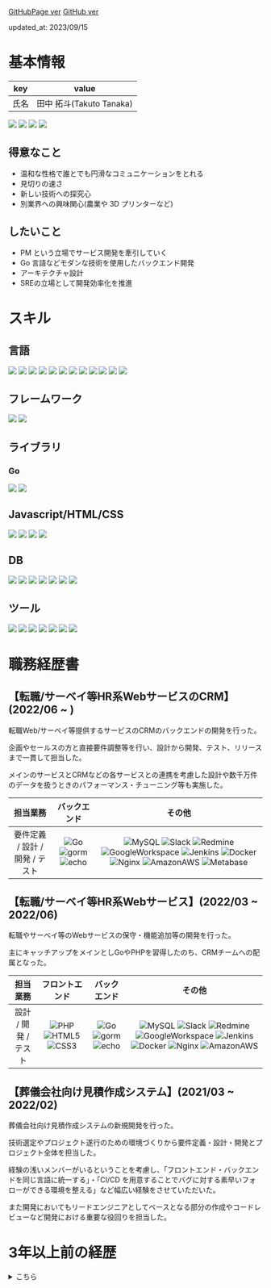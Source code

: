 <!-- 画像登録 -->
[.NET]: https://img.shields.io/badge/-.NET-555555?logo=.NET&logoColor=ffffff&labelColor=512BD4
[AmazonAWS]: https://img.shields.io/badge/-AmazonAWS-555555?logo=Amazon%20AWS&logoColor=ffffff&labelColor=232F3E
[ApolloGraphQL]: https://img.shields.io/badge/-ApolloGraphQL-555555?logo=ApolloGraphQL&logoColor=ffffff&labelColor=311C87
[C]: https://img.shields.io/badge/-C-555555?logo=C&logoColor=ffffff&labelColor=A8B9CC
[CSharp]: https://img.shields.io/badge/-CSharp-555555?logo=CSharp&logoColor=ffffff&labelColor=239120
[CSS3]: https://img.shields.io/badge/-CSS3-555555?logo=CSS3&logoColor=ffffff&labelColor=1572B6
[Docker]: https://img.shields.io/badge/-Docker-555555?logo=Docker&logoColor=ffffff&labelColor=2496ED
[echo]: https://img.shields.io/badge/-echo-555555?logo=&logoColor=ffffff&labelColor=00ADD8
[Express]: https://img.shields.io/badge/-Express-555555?logo=Express&logoColor=ffffff&labelColor=000000
[Go]: https://img.shields.io/badge/-Go-555555?logo=Go&logoColor=ffffff&labelColor=00ADD8
[GoogleCloud]: https://img.shields.io/badge/-GoogleCloud-555555?logo=GoogleCloud&logoColor=ffffff&labelColor=4285F4
[GoogleWorkspace]: https://img.shields.io/badge/-GoogleWorkspace-555555?logo=Google&logoColor=ffffff&labelColor=4285F4
[gorm]: https://img.shields.io/badge/-gorm-555555?logo=&logoColor=ffffff&labelColor=00ADD8
[HTML5]: https://img.shields.io/badge/-HTML5-555555?logo=HTML5&logoColor=ffffff&labelColor=E34F26
[Java]: https://img.shields.io/badge/-Java-555555?logo=Java&logoColor=ffffff&labelColor=007396
[JavaScript]: https://img.shields.io/badge/-JavaScript-555555?logo=JavaScript&logoColor=ffffff&labelColor=F7DF1E
[Jenkins]: https://img.shields.io/badge/-Jenkins-555555?logo=Jenkins&logoColor=ffffff&labelColor=D24939
[LiteDB]: https://img.shields.io/badge/-LiteDB-555555?logo=LiteDB&logoColor=ffffff&labelColor=607D8A
[MicrosoftSQLServer]: https://img.shields.io/badge/-MicrosoftSQLServer-555555?logo=MicrosoftSQLServer&logoColor=ffffff&labelColor=CC2927
[MySQL]: https://img.shields.io/badge/-MySQL-555555?logo=MySQL&logoColor=ffffff&labelColor=4479A1
[Nginx]: https://img.shields.io/badge/-Nginx-555555?logo=Nginx&logoColor=ffffff&labelColor=009639
[Nuxt.js]: https://img.shields.io/badge/-Nuxt.js-555555?logo=Nuxt.js&logoColor=ffffff&labelColor=00C58E
[Oracle]: https://img.shields.io/badge/-Oracle-555555?logo=Oracle&logoColor=ffffff&labelColor=F80000
[PHP]: https://img.shields.io/badge/-PHP-555555?logo=PHP&logoColor=ffffff&labelColor=777BB4
[PL/SQL]: https://img.shields.io/badge/-PL/SQL-555555?logo=Oracle&logoColor=ffffff&labelColor=F80000
[PostgreSQL]: https://img.shields.io/badge/-PostgreSQL-555555?logo=PostgreSQL&logoColor=ffffff&labelColor=4169E1
[Pug]: https://img.shields.io/badge/-Pug-555555?logo=Pug&logoColor=ffffff&labelColor=A86454
[Redmine]: https://img.shields.io/badge/-Redmine-555555?logo=Redmine&logoColor=ffffff&labelColor=B32024
[Sass]: https://img.shields.io/badge/-Sass-555555?logo=Sass&logoColor=ffffff&labelColor=CC6699
[Metabase]: https://img.shields.io/badge/-Metabase-555555?logo=Metabase&logoColor=ffffff&labelColor=509EE3
[Slack]: https://img.shields.io/badge/-Slack-555555?logo=Slack&logoColor=ffffff&labelColor=4A154B
[SprintBoot]: https://img.shields.io/badge/-SprintBoot-555555?logo=SprintBoot&logoColor=ffffff&labelColor=6DB33F
[TypeScript]: https://img.shields.io/badge/-TypeScript-555555?logo=TypeScript&logoColor=ffffff&labelColor=3178C6
[TypeScript]: https://img.shields.io/badge/-TypeScript-555555?logo=TypeScript&logoColor=ffffff&labelColor=3178C6
[VBA]: https://img.shields.io/badge/-VBA-555555?logo=MicrosoftOffice&logoColor=ffffff&labelColor=3178C6
[VBScript]: https://img.shields.io/badge/-VBScript-555555?logo=VBScript&logoColor=ffffff&labelColor=0076D6
[Vue.js]: https://img.shields.io/badge/-Vue.js-555555?logo=Vue.js&logoColor=ffffff&labelColor=4FC08D
[Vuetify]: https://img.shields.io/badge/-Vuetify-555555?logo=Vuetify&logoColor=ffffff&labelColor=1867C0
[XAML]: https://img.shields.io/badge/-XAML-555555?logo=XAML&logoColor=ffffff&labelColor=0C54C2

[GitHubPage ver](https://tanaka-takuto.github.io/tanaka-takuto/)
[GitHub ver](https://github.com/tanaka-takuto/tanaka-takuto/)

updated_at: 2023/09/15

# 基本情報
|  key  |          value           |
| :---: | :----------------------: |
| 氏名  | 田中 拓斗(Takuto Tanaka) |

![](https://github-profile-summary-cards.vercel.app/api/cards/profile-details?username=tanaka-takuto)
![](https://github-profile-summary-cards.vercel.app/api/cards/repos-per-language?username=tanaka-takuto)
![](https://github-profile-summary-cards.vercel.app/api/cards/most-commit-language?username=tanaka-takuto)
![](https://github-profile-summary-cards.vercel.app/api/cards/stats?username=tanaka-takuto)



## 得意なこと
- 温和な性格で誰とでも円滑なコミュニケーションをとれる
- 見切りの速さ
- 新しい技術への探究心
- 別業界への興味関心(農業や 3D プリンターなど)

## したいこと
- PM という立場でサービス開発を牽引していく
- Go 言語などモダンな技術を使用したバックエンド開発
- アーキテクチャ設計
- SREの立場として開発効率化を推進


# スキル

<!-- https://shields.io/ -->

## 言語
![](https://img.shields.io/badge/C-2years11months-555555?logo=C&logoColor=FFFFFF&labelColor=A8B9CC)
![](https://img.shields.io/badge/CSharp-3years4months-555555?logo=CSharp&logoColor=FFFFFF&labelColor=239120)
![](https://img.shields.io/badge/CSS3-4years5months-555555?logo=CSS3&logoColor=FFFFFF&labelColor=1572B6)
![](https://img.shields.io/badge/Go-1year6months-555555?logo=Go&logoColor=FFFFFF&labelColor=00ADD8)
![](https://img.shields.io/badge/HTML5-4years5months-555555?logo=HTML5&logoColor=FFFFFF&labelColor=E34F26)
![](https://img.shields.io/badge/Java-1year6months-555555?logo=Java&logoColor=FFFFFF&labelColor=007396)
![](https://img.shields.io/badge/JavaScript-3years2months-555555?logo=JavaScript&logoColor=FFFFFF&labelColor=F7DF1E)
![](https://img.shields.io/badge/PHP-3months-555555?logo=PHP&logoColor=FFFFFF&labelColor=777BB4)
![](https://img.shields.io/badge/PL/SQL-3years4months-555555?logo=Oracle&logoColor=FFFFFF&labelColor=F80000)
![](https://img.shields.io/badge/TypeScript-1year-555555?logo=TypeScript&logoColor=FFFFFF&labelColor=3178C6)
![](https://img.shields.io/badge/VBA-2years11months-555555?logo=MicrosoftOffice&logoColor=FFFFFF&labelColor=3178C6)
![](https://img.shields.io/badge/VBScript-1year8months-555555?logo=VBScript&logoColor=FFFFFF&labelColor=0076D6)

## フレームワーク
![](https://img.shields.io/badge/Nuxt.js-1year-555555?logo=Nuxt.js&logoColor=FFFFFF&labelColor=00C58E)
![](https://img.shields.io/badge/SprintBoot-1year6months-555555?logo=SprintBoot&logoColor=FFFFFF&labelColor=6DB33F)

## ライブラリ
### Go
![](https://img.shields.io/badge/echo-1year6months-555555?logo=&logoColor=FFFFFF&labelColor=00ADD8)
![](https://img.shields.io/badge/gorm-1year6months-555555?logo=&logoColor=FFFFFF&labelColor=00ADD8)
## Javascript/HTML/CSS
![](https://img.shields.io/badge/Pug-1year-555555?logo=Pug&logoColor=FFFFFF&labelColor=A86454)
![](https://img.shields.io/badge/Sass-1year-555555?logo=Sass&logoColor=FFFFFF&labelColor=CC6699)
![](https://img.shields.io/badge/Vue.js-1year6months-555555?logo=Vue.js&logoColor=FFFFFF&labelColor=4FC08D)
![](https://img.shields.io/badge/Vuetify-1year6months-555555?logo=Vuetify&logoColor=FFFFFF&labelColor=1867C0)

## DB
![](https://img.shields.io/badge/LiteDB-1year8months-555555?logo=LiteDB&logoColor=FFFFFF&labelColor=607D8A)
![](https://img.shields.io/badge/MySQL-3months-555555?logo=MySQL&logoColor=FFFFFF&labelColor=4479A1)
![](https://img.shields.io/badge/Oracle-4years4months-555555?logo=Oracle&logoColor=FFFFFF&labelColor=F80000)
![](https://img.shields.io/badge/PL/SQL-1year8months-555555?logo=Oracle&logoColor=FFFFFF&labelColor=F80000)
![](https://img.shields.io/badge/LiteDB-1year8months-555555?logo=LiteDB&logoColor=FFFFFF&labelColor=607D8A)
![](https://img.shields.io/badge/MicrosoftSQLServer-1year8months-555555?logo=MicrosoftSQLServer&logoColor=FFFFFF&labelColor=CC2927)
![](https://img.shields.io/badge/PostgreSQL-6months-555555?logo=PostgreSQL&logoColor=FFFFFF&labelColor=4169E1)


## ツール
![](https://img.shields.io/badge/Slack-3months-555555?logo=Slack&logoColor=FFFFFF&labelColor=4A154B)
![](https://img.shields.io/badge/Redmine-3months-555555?logo=Redmine&logoColor=FFFFFF&labelColor=B32024)
![](https://img.shields.io/badge/GoogleWorkspace-3months-555555?logo=Google&logoColor=FFFFFF&labelColor=4285F4)
![](https://img.shields.io/badge/Jenkins-3months-555555?logo=Jenkins&logoColor=FFFFFF&labelColor=D24939)
![](https://img.shields.io/badge/Docker-3months-555555?logo=Docker&logoColor=FFFFFF&labelColor=2496ED)
![](https://img.shields.io/badge/Nginx-3months-555555?logo=Nginx&logoColor=FFFFFF&labelColor=009639)
![](https://img.shields.io/badge/VBA-2years11months-555555?logo=MicrosoftOffice&logoColor=FFFFFF&labelColor=3178C6)



# 職務経歴書

## 【転職/サーベイ等HR系WebサービスのCRM】(2022/06 ~ )
転職Web/サーベイ等提供するサービスのCRMのバックエンドの開発を行った。

企画やセールスの方と直接要件調整等を行い、設計から開発、テスト、リリースまで一貫して担当した。

メインのサービスとCRMなどの各サービスとの連携を考慮した設計や数千万件のデータを扱うときのパフォーマンス・チューニング等も実施した。

|            担当業務             |     バックエンド      |                                                 その他                                                 |
| :-----------------------------: | :-------------------: | :----------------------------------------------------------------------------------------------------: |
| 要件定義 / 設計 / 開発 / テスト | ![Go] ![gorm] ![echo] | ![MySQL] ![Slack] ![Redmine] ![GoogleWorkspace] ![Jenkins] ![Docker] ![Nginx] ![AmazonAWS] ![Metabase] |

## 【転職/サーベイ等HR系Webサービス】(2022/03 ~ 2022/06)
転職やサーベイ等のWebサービスの保守・機能追加等の開発を行った。

主にキャッチアップをメインとしGoやPHPを習得したのち、CRMチームへの配属となった。

|       担当業務       |     フロントエンド      |     バックエンド      |                                           その他                                           |
| :------------------: | :---------------------: | :-------------------: | :----------------------------------------------------------------------------------------: |
| 設計 / 開発 / テスト | ![PHP] ![HTML5] ![CSS3] | ![Go] ![gorm] ![echo] | ![MySQL] ![Slack] ![Redmine] ![GoogleWorkspace] ![Jenkins] ![Docker] ![Nginx] ![AmazonAWS] |

## 【葬儀会社向け見積作成システム】(2021/03 ~ 2022/02)
葬儀会社向け見積作成システムの新規開発を行った。

技術選定やプロジェクト遂行のための環境づくりから要件定義・設計・開発とプロジェクト全体を担当した。

経験の浅いメンバーがいるということを考慮し、「フロントエンド・バックエンドを同じ言語に統一する」・「CI/CD を用意することでバグに対する素早いフォローができる環境を整える」など幅広い経験をさせていただいた。

また開発においてもリードエンジニアとしてベースとなる部分の作成やコードレビューなど開発における重要な役回りを担当した。



# 3年以上前の経歴
<!--- 以下、3年以上前の経歴 ------------------------------------------------------------------------------------------------------------------->
<details><summary>こちら</summary>


|            担当業務             |                                フロントエンド                                 | バックエンド  | その他 |
| :-----------------------------: | :---------------------------------------------------------------------------: | :-----------: | :----: |
| 要件定義 / 設計 / 開発 / テスト | ![TypeScript] ![HTML5] ![CSS3] ![Pug] ![Sass] ![Nuxt.js] ![Vue.js] ![Vuetify] | ![TypeScript] |   -    |

## 【公共機関向け基幹システムの保守開発】(2019/11 ~ 2021/06)
公共機関向け基幹システムの保守・開発を行った。

法改正などに伴うシステム改修や新規自治体向けのカスタマイズを担当した。

担当フェーズとしては開発・テストであったが、経験の少ない設計者に対しては

設計指摘やアドバイスを行い、担当フェーズの垣根を超えた役回りをつとめた。

|   担当業務    | フロントエンド | バックエンド |  その他   |
| :-----------: | :------------: | :----------: | :-------: |
| 開発 / テスト |       -        |  ![PL/SQL]   | ![Oracle] |

## 【公共機関向けデジタル窓口システム新規開発】(2019/11 ~ 2021/06)
公共機関向けの企画開発を行った。

新規企画システムとして窓口のシステム化を課題とし、主に転入・転出・転居などを職員・住民双方の立場でシステム化による業務改善に尽力した。

|          担当業務           |  フロントエンド   |    バックエンド     |       その他        |
| :-------------------------: | :---------------: | :-----------------: | :-----------------: |
| 企画 / 設計 / 開発 / テスト | ![XAML] ![CSharp] | ![CSharp] ![PL/SQL] | ![LiteDB] ![Oracle] |

## 【社内グループウェアツールの保守開発】(2019/11 ~ 2021/06)
社内グループウェアの保守・開発・更改を行った。

10 年以上前から使用されている VBScript で作られたグループウェアを

JavaScript に置き換える更改を主に担当した。

| 担当業務 |               フロントエンド               | バックエンド |        その他         |
| :------: | :----------------------------------------: | :----------: | :-------------------: |
|   開発   | ![HTML5] ![CSS3] ![JavaScript] ![VBScript] |      -       | ![MicrosoftSQLServer] |

## 【社内開発ツールの保守開発】(2019/11 ~ 2021/06)
社内で使われている開発用ツールの保守・開発を行った。

RPA ではカバーしきれない範囲の CLI ツールの作成を要件を聞き、設計・開発を行った。

|       担当業務       | フロントエンド | バックエンド | その他 |
| :------------------: | :------------: | :----------: | :----: |
| 設計 / 開発 / テスト |   ![CSharp]    |  ![CSharp]   |   -    |

## 【運送会社向け配車 Web アプリケーション新規開発】(2019/04 ~ 2019/09)
運送会社向けの配車 Web アプリケーションの新規開発を行った。

車両管理関連を主担当として設計・開発のバックエンド・フロントエンドの両方を担当した。

会社として初の在宅勤務者として作業をさせていただき、在宅勤務におけるプロジェクト遂行の課題調査にも貢献した。

|  担当業務   |                   フロントエンド                    |     バックエンド      |    その他     |
| :---------: | :-------------------------------------------------: | :-------------------: | :-----------: |
| 設計 / 開発 | ![HTML5] ![CSS3] ![JavaScript] ![Vue.js] ![Vuetify] | ![Java] ![SprintBoot] | ![PostgreSQL] |

## 【デリバリー専門 ECWeb アプリケーションの保守開発】(2018/04 ~ 2019/03)
デリバリー専門 ECWeb アプリケーションの保守・開発を行った。

新規決済手法等の基本設計から開発・テスト・リリースまでの各フェーズを全体的に担当した。

複数プロジェクトが常時稼働し、各プロジェクト間で人的リソースを流動的に割り振るような案件であったが

それぞれのプロジェクトで担当作業を順調に進めていきました。

|            担当業務             |         フロントエンド         |     バックエンド      |  その他   |
| :-----------------------------: | :----------------------------: | :-------------------: | :-------: |
| 設計 / 開発 / テスト / リリース | ![HTML5] ![CSS3] ![JavaScript] | ![Java] ![SprintBoot] | ![Oracle] |

## 【生命保険料計算シミュレーションシステムの保守開発】(2015/05 ~ 2018/03)
生命保険会社向けの資産・負債計算シミュレーションシステムの保守・開発を行った。

その中でも主にレート計算というシミュレーションの核となる部分を担当した。

途中からはレート計算チームのサブリーダーとしてメンバーのタスク管理やコードレビューを担当させていただきました。

|       担当業務       | フロントエンド | バックエンド | その他 |
| :------------------: | :------------: | :----------: | :----: |
| 設計 / 開発 / テスト |       -        |     ![C]     | ![VBA] |

</details>

